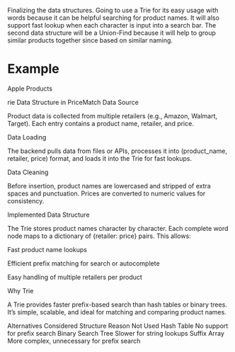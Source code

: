 Finalizing the data structures. Going to use a Trie for its easy usage with words because it can be 
helpful searching for product names. It will also support fast lookup when each character is input into a search bar.
The second data structure will be a Union-Find because it will help to group similar products together since based
on similar naming.

# Example
Apple Products

rie Data Structure in PriceMatch
Data Source

Product data is collected from multiple retailers (e.g., Amazon, Walmart, Target). Each entry contains a product name, retailer, and price.

Data Loading

The backend pulls data from files or APIs, processes it into (product_name, retailer, price) format, and loads it into the Trie for fast lookups.

Data Cleaning

Before insertion, product names are lowercased and stripped of extra spaces and punctuation. Prices are converted to numeric values for consistency.

Implemented Data Structure

The Trie stores product names character by character. Each complete word node maps to a dictionary of {retailer: price} pairs.
This allows:

Fast product name lookups

Efficient prefix matching for search or autocomplete

Easy handling of multiple retailers per product

Why Trie

A Trie provides faster prefix-based search than hash tables or binary trees. It’s simple, scalable, and ideal for matching and comparing product names.

Alternatives Considered
Structure	Reason Not Used
Hash Table	No support for prefix search
Binary Search Tree	Slower for string lookups
Suffix Array	More complex, unnecessary for prefix search
